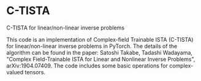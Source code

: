 # C-TISTA
C-TISTA for linear/non-linear inverse problems 

This code is an implementation of Complex-field Trainable ISTA (C-TISTA) for linear/non-linear inverse problems in PyTorch. The details of the algorithm can be found in the paper: Satoshi Takabe, Tadashi Wadayama, "Complex Field-Trainable ISTA for Linear and Nonlinear Inverse Problems", arXiv:1904.07409. The code includes some basic operations for complex-valued tensors.
